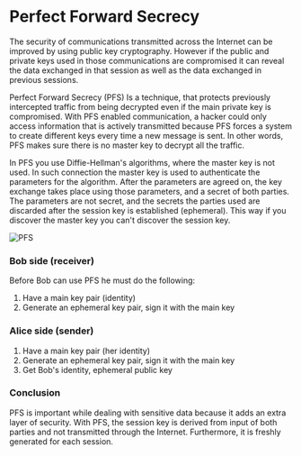 # Perfect Forward Secrecy

The security of communications transmitted across the Internet can be improved by using public key cryptography. However if the public and private keys used in those communications are compromised it can reveal the data exchanged in that session as well as the data exchanged in previous sessions.

Perfect Forward Secrecy (PFS) Is a technique, that protects previously intercepted traffic from being decrypted even if the main private key is compromised. With PFS enabled communication, a hacker could only access information that is actively transmitted because PFS forces a system to create different keys every time a new message is sent. In other words, PFS makes sure there is no master key to decrypt all the traffic.

In PFS you use Diffie-Hellman's algorithms, where the master key is not used. In such connection the master key is used to authenticate the parameters for the algorithm. After the parameters are agreed on, the key exchange takes place using those parameters, and a secret of both parties. The parameters are not secret, and the secrets the parties used are discarded after the session key is established (ephemeral). This way if you discover the master key you can't discover the session key.

![PFS](https://github.com/VirgilSecurity/virgil/blob/master/images/PFS.png)



### Bob side (receiver)
Before Bob can use PFS he must do the following:

1. Have a main key pair (identity)
2. Generate an ephemeral key pair, sign it with the main key


### Alice side (sender)

1. Have a main key pair (her identity)
2. Generate an ephemeral key pair, sign it with the main key
3. Get Bob's identity, ephemeral public key

### Conclusion

PFS is important while dealing with sensitive data because it adds an extra layer of security. With PFS, the session key is derived from input of both parties and not transmitted through the Internet. Furthermore, it is freshly generated for each session.

